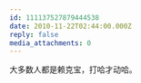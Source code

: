 ```yaml
---
id: 111137527879444538
date: 2010-11-22T02:44:00.000Z
reply: false
media_attachments: 0
---
```


大多数人都是赖克宝，打哈才动哈。 ​​​​

